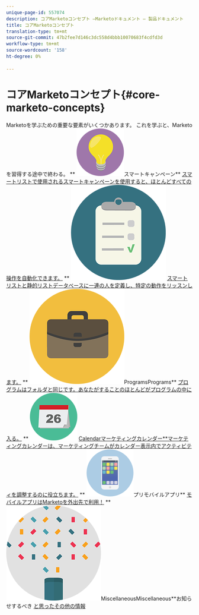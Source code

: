 ```yaml
---
unique-page-id: 557074
description: コアMarketoコンセプト —Marketoドキュメント — 製品ドキュメント
title: コアMarketoコンセプト
translation-type: tm+mt
source-git-commit: 47b2fee7d146c3dc558d4bbb10070683f4cdfd3d
workflow-type: tm+mt
source-wordcount: '158'
ht-degree: 0%

---
```



# コアMarketoコンセプト{#core-marketo-concepts}

Marketoを学ぶための重要な要素がいくつかあります。 これを学ぶと、Marketoを習得する途中で終わる。
** ![スマートキャンペーン](assets/seo-01.png)スマートキャンペーン** [スマートリストで使用されるスマートキャンペーンを使用すると、ほとんどすべての操作を自動化できます。](https://docs.marketo.com/display/DOCS/Smart+Campaigns)     ** ![スマートリストと静的リストスマートリストと静的リスト**](assets/office-35.png) [スマートリストと静的リストデータベースに一連の人を定義し、特定の動作をリッスンします。](https://docs.marketo.com/display/DOCS/Smart+Lists+and+Static+Lists)     **  ![](assets/office-02.png)ProgramsPrograms** [プログラムはフォルダと同じです。あなたがすることのほとんどがプログラムの中に入る。](https://docs.marketo.com/display/DOCS/Programs)     **  ![Marketing ](assets/office-10.png) [Calendarマーケティングカレンダー**マーケティングカレンダーは、マーケティングチームがカレンダー表示内でアクティビティを調整するのに役立ちます。](https://docs.marketo.com/display/DOCS/Marketing+Calendar)     ** ![モバイルア](assets/mobile-apps.png)プリモバイルアプリ** [モバイルアプリはMarketoを外出先で利用！](core-marketo-concepts/mobile-apps.md)     **  ![](assets/party-11.png)MiscellaneousMiscellaneous**お知らせするべき [と思ったその他の情報](https://docs.marketo.com/display/DOCS/Miscellaneous)